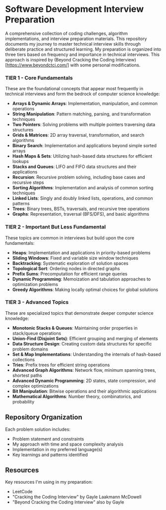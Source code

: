 # Software Development Interview Preparation

A comprehensive collection of coding challenges, algorithm implementations, and interview preparation materials. This repository documents my journey to master technical interview skills through deliberate practice and structured learning. My preparation is organized into three tiers based on frequency and importance in technical interviews. This approach is inspired by (Beyond Cracking the Coding Interview)[https://www.beyondctci.com/] with some personal modifications.

### TIER 1 - Core Fundamentals

These are the foundational concepts that appear most frequently in technical interviews and form the bedrock of computer science knowledge:

- **Arrays & Dynamic Arrays**: Implementation, manipulation, and common operations
- **String Manipulation**: Pattern matching, parsing, and transformation techniques
- **Two Pointers**: Solving problems with multiple pointers traversing data structures
- **Grids & Matrices**: 2D array traversal, transformation, and search algorithms
- **Binary Search**: Implementation and applications beyond simple sorted arrays
- **Hash Maps & Sets**: Utilizing hash-based data structures for efficient lookups
- **Stacks and Queues**: LIFO and FIFO data structures and their applications
- **Recursion**: Recursive problem solving, including base cases and recursive steps
- **Sorting Algorithms**: Implementation and analysis of common sorting techniques
- **Linked Lists**: Singly and doubly linked lists, operations, and common patterns
- **Trees**: Binary trees, BSTs, traversals, and recursive tree operations
- **Graphs**: Representation, traversal (BFS/DFS), and basic algorithms

### TIER 2 - Important But Less Fundamental

These topics are common in interviews but build upon the core fundamentals:

- **Heaps**: Implementation and applications in priority-based problems
- **Sliding Windows**: Fixed and variable size window techniques
- **Backtracking**: Systematic exploration of solution spaces
- **Topological Sort**: Ordering nodes in directed graphs
- **Prefix Sums**: Precomputation for efficient range queries
- **Dynamic Programming**: Memoization and tabulation approaches to optimization problems
- **Greedy Algorithms**: Making locally optimal choices for global solutions

### TIER 3 - Advanced Topics

These are specialized topics that demonstrate deeper computer science knowledge:

- **Monotonic Stacks & Queues**: Maintaining order properties in stack/queue operations
- **Union-Find (Disjoint Sets)**: Efficient grouping and merging of elements
- **Data Structure Design**: Creating custom data structures for specific problem domains
- **Set & Map Implementations**: Understanding the internals of hash-based collections
- **Tries**: Prefix trees for efficient string operations
- **Advanced Graph Algorithms**: Network flow, minimum spanning trees, shortest paths
- **Advanced Dynamic Programming**: 2D states, state compression, and complex optimizations
- **Bit Manipulation**: Bitwise operations and their algorithmic applications
- **Mathematical Algorithms**: Number theory, combinatorics, and probability

## Repository Organization

Each problem solution includes:
- Problem statement and constraints
- My approach with time and space complexity analysis
- Implementation in my preferred language(s)
- Key learnings and patterns identified

## Resources

Key resources I'm using in my preparation:
- LeetCode
- "Cracking the Coding Interview" by Gayle Laakmann McDowell
- "Beyond Cracking the Coding Interview" also by Gayle
